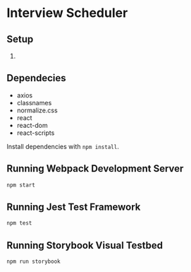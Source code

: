 # Interview Scheduler

## Setup

1. 

## Dependecies

- axios
- classnames
- normalize.css
- react
- react-dom
- react-scripts

Install dependencies with `npm install`.

## Running Webpack Development Server

```sh
npm start
```

## Running Jest Test Framework

```sh
npm test
```

## Running Storybook Visual Testbed

```sh
npm run storybook
```
